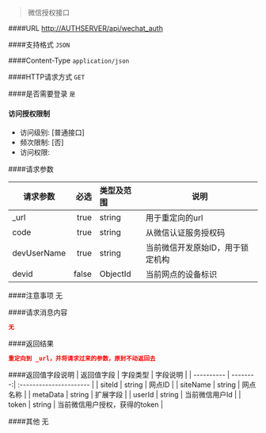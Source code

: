 
> 微信授权接口

####URL
<http://AUTHSERVER/api/wechat_auth>

####支持格式
`JSON`

####Content-Type
`application/json`

####HTTP请求方式
`GET`

####是否需要登录
`是`

#### 访问授权限制
* 访问级别: [普通接口]
* 频次限制: [否]
* 访问权限: 


####请求参数

| 请求参数      |    必选 | 类型及范围  | 说明                                |
| ------------- | -------:| :---------- | ----------------------------------- |
| _url  | true    | string      | 用于重定向的url |
| code  | true    | string      | 从微信认证服务授权码 |
| devUserName  | true    | string      | 当前微信开发原始ID，用于锁定机构 |
| devid  | false    | ObjectId      | 当前网点的设备标识 |

####注意事项
无

####请求消息内容
``` JSON
无
```

####返回结果
``` JSON
重定向到 _url，并将请求过来的参数，原封不动返回去
```
####返回值字段说明
| 返回值字段 | 字段类型 | 字段说明                |
| ---------- | --------:| :---------------------- |
| siteId  | string  | 网点ID |
| siteName  | string  | 网点名称 |
| metaData  | string  | 扩展字段 |
| userId  | string  | 当前微信用户Id |
| token  | string  | 当前微信用户授权，获得的token |

####其他
无
